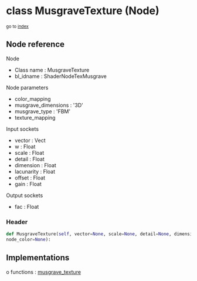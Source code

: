 # class MusgraveTexture (Node)

<sub>go to [index](/docs/index.md)</sub>

## Node reference

Node
 - Class name : MusgraveTexture
 - bl_idname : ShaderNodeTexMusgrave

Node parameters
 - color_mapping
 - musgrave_dimensions : '3D'
 - musgrave_type : 'FBM'
 - texture_mapping

Input sockets
 - vector : Vect
 - w : Float
 - scale : Float
 - detail : Float
 - dimension : Float
 - lacunarity : Float
 - offset : Float
 - gain : Float

Output sockets
 - fac : Float

### Header

``` python
def MusgraveTexture(self, vector=None, scale=None, detail=None, dimension=None, lacunarity=None, w=None, offset=None, gain=None, color_mapping=None, musgrave_dimensions='3D', musgrave_type='FBM', texture_mapping=None, node_label=None,
node_color=None):
```

## Implementations

o functions : [musgrave_texture](/docs/Shader_classes/musgrave_texture.md)

